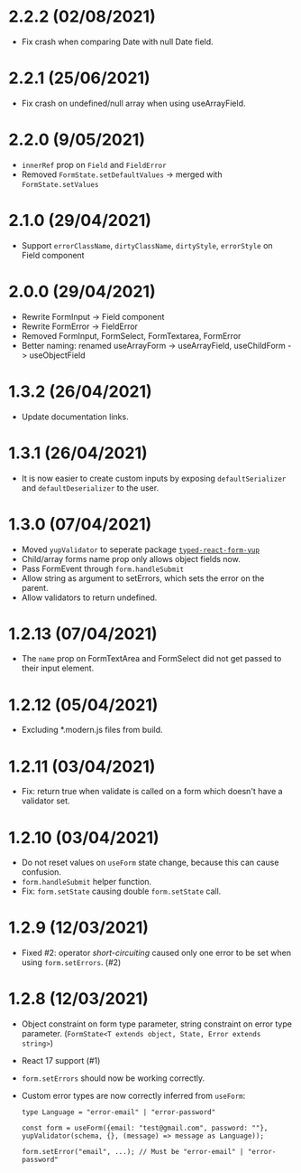 # 2.2.2 (02/08/2021)

-   Fix crash when comparing Date with null Date field.

# 2.2.1 (25/06/2021)

-   Fix crash on undefined/null array when using useArrayField.

# 2.2.0 (9/05/2021)

-   `innerRef` prop on `Field` and `FieldError`
-   Removed `FormState.setDefaultValues` -> merged with `FormState.setValues`

# 2.1.0 (29/04/2021)

-   Support `errorClassName`, `dirtyClassName`, `dirtyStyle`, `errorStyle` on Field component

# 2.0.0 (29/04/2021)

-   Rewrite FormInput -> Field component
-   Rewrite FormError -> FieldError
-   Removed FormInput, FormSelect, FormTextarea, FormError
-   Better naming: renamed useArrayForm -> useArrayField, useChildForm -> useObjectField

# 1.3.2 (26/04/2021)

-   Update documentation links.

# 1.3.1 (26/04/2021)

-   It is now easier to create custom inputs by exposing `defaultSerializer` and `defaultDeserializer` to the user.

# 1.3.0 (07/04/2021)

-   Moved `yupValidator` to seperate package [`typed-react-form-yup`](https://www.npmjs.com/package/typed-react-form-yup)
-   Child/array forms name prop only allows object fields now.
-   Pass FormEvent through `form.handleSubmit`
-   Allow string as argument to setErrors, which sets the error on the parent.
-   Allow validators to return undefined.

# 1.2.13 (07/04/2021)

-   The `name` prop on FormTextArea and FormSelect did not get passed to their input element.

# 1.2.12 (05/04/2021)

-   Excluding \*.modern.js files from build.

# 1.2.11 (03/04/2021)

-   Fix: return true when validate is called on a form which doesn't have a validator set.

# 1.2.10 (03/04/2021)

-   Do not reset values on `useForm` state change, because this can cause confusion.
-   `form.handleSubmit` helper function.
-   Fix: `form.setState` causing double `form.setState` call.

# 1.2.9 (12/03/2021)

-   Fixed #2: operator _short-circuiting_ caused only one error to be set when using `form.setErrors`. (#2)

# 1.2.8 (12/03/2021)

-   Object constraint on form type parameter, string constraint on error type parameter. (`FormState<T extends object, State, Error extends string>`)
-   React 17 support (#1)
-   `form.setErrors` should now be working correctly.
-   Custom error types are now correctly inferred from `useForm`:

    ```
    type Language = "error-email" | "error-password"

    const form = useForm({email: "test@gmail.com", password: ""}, yupValidator(schema, {}, (message) => message as Language));

    form.setError("email", ...); // Must be "error-email" | "error-password"
    ```
